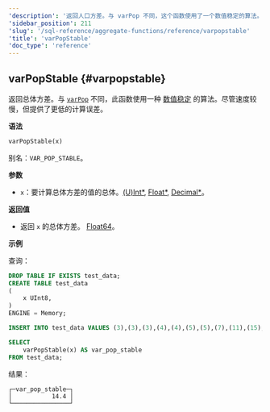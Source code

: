 ```yaml
---
'description': '返回人口方差。与 varPop 不同，这个函数使用了一个数值稳定的算法。它的工作速度较慢，但提供了更低的计算误差。'
'sidebar_position': 211
'slug': '/sql-reference/aggregate-functions/reference/varpopstable'
'title': 'varPopStable'
'doc_type': 'reference'
---
```


## varPopStable {#varpopstable}

返回总体方差。与 [`varPop`](../reference/varpop.md) 不同，此函数使用一种 [数值稳定](https://en.wikipedia.org/wiki/Numerical_stability) 的算法。尽管速度较慢，但提供了更低的计算误差。

**语法**

```sql
varPopStable(x)
```

别名：`VAR_POP_STABLE`。

**参数**

- `x`：要计算总体方差的值的总体。[(U)Int*](../../data-types/int-uint.md), [Float*](../../data-types/float.md), [Decimal*](../../data-types/decimal.md)。

**返回值**

- 返回 `x` 的总体方差。 [Float64](../../data-types/float.md)。

**示例**

查询：

```sql
DROP TABLE IF EXISTS test_data;
CREATE TABLE test_data
(
    x UInt8,
)
ENGINE = Memory;

INSERT INTO test_data VALUES (3),(3),(3),(4),(4),(5),(5),(7),(11),(15);

SELECT
    varPopStable(x) AS var_pop_stable
FROM test_data;
```

结果：

```response
┌─var_pop_stable─┐
│           14.4 │
└────────────────┘
```
